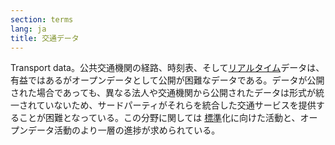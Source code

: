 ```yaml
---
section: terms
lang: ja
title: 交通データ
---
```


Transport data。公共交通機関の経路、時刻表、そして[リアルタイム](/glossary/ja/terms/real-time/)データは、有益ではあるがオープンデータとして公開が困難なデータである。データが公開された場合であっても、異なる法人や交通機関から公開されたデータは形式が統一されていないため、サードパーティがそれらを統合した交通サービスを提供することが困難となっている。この分野に関しては [標準](/glossary/ja/terms/standard)化に向けた活動と、オープンデータ活動のより一層の進捗が求められている。

